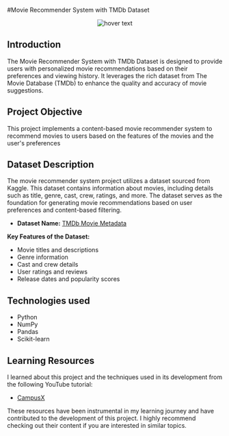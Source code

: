 #Movie Recommender System with TMDb Dataset
<p align="center">
  <img src="https://github.com/awazbhujel/moviesposter.png"  title="hover text">
</p>

## Introduction

The Movie Recommender System with TMDb Dataset is designed to provide users with personalized movie recommendations based on their preferences and viewing history. It leverages the rich dataset from The Movie Database (TMDb) to enhance the quality and accuracy of movie suggestions.

## Project Objective

This project implements a content-based movie recommender system to recommend movies to users based on the features of the movies and the user's preferences

## Dataset Description

The movie recommender system project utilizes a dataset sourced from Kaggle.
This dataset contains information about movies, including details such as title, genre, cast, crew, ratings, and more. 
The dataset serves as the foundation for generating movie recommendations based on user preferences and content-based filtering.

- **Dataset Name:** [TMDb Movie Metadata](https://www.kaggle.com/datasets/tmdb/tmdb-movie-metadata/data)

**Key Features of the Dataset:**

- Movie titles and descriptions
- Genre information
- Cast and crew details
- User ratings and reviews
- Release dates and popularity scores

## Technologies used
- Python
- NumPy
- Pandas
- Scikit-learn

## Learning Resources

I learned about this project and the techniques used in its development from the following YouTube tutorial:

- [CampusX](https://www.youtube.com/watch?v=1xtrIEwY_zY)

These resources have been instrumental in my learning journey and have contributed to the development of this project. I highly recommend checking out their content if you are interested in similar topics.




